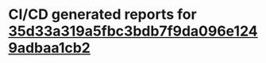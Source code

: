 # CI/CD generated reports for [35d33a319a5fbc3bdb7f9da096e1249adbaa1cb2](https://github.com/hydephp/develop/commit/35d33a319a5fbc3bdb7f9da096e1249adbaa1cb2)
